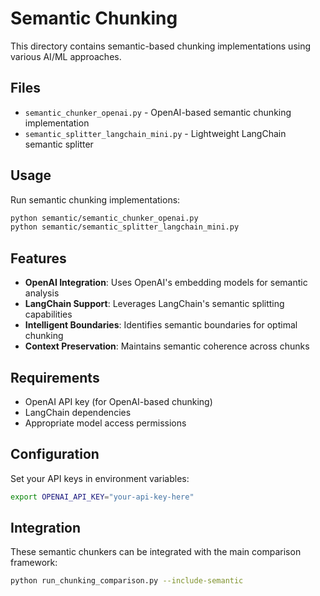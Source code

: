 # Semantic Chunking

This directory contains semantic-based chunking implementations using various AI/ML approaches.

## Files

- `semantic_chunker_openai.py` - OpenAI-based semantic chunking implementation
- `semantic_splitter_langchain_mini.py` - Lightweight LangChain semantic splitter

## Usage

Run semantic chunking implementations:

```bash
python semantic/semantic_chunker_openai.py
python semantic/semantic_splitter_langchain_mini.py
```

## Features

- **OpenAI Integration**: Uses OpenAI's embedding models for semantic analysis
- **LangChain Support**: Leverages LangChain's semantic splitting capabilities
- **Intelligent Boundaries**: Identifies semantic boundaries for optimal chunking
- **Context Preservation**: Maintains semantic coherence across chunks

## Requirements

- OpenAI API key (for OpenAI-based chunking)
- LangChain dependencies
- Appropriate model access permissions

## Configuration

Set your API keys in environment variables:

```bash
export OPENAI_API_KEY="your-api-key-here"
```

## Integration

These semantic chunkers can be integrated with the main comparison framework:

```bash
python run_chunking_comparison.py --include-semantic
``` 